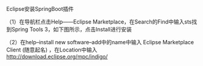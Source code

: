 Eclipse安装SpringBoot插件

（1）在导航栏点击Help——Eclipse Marketplace，在Search的Find中输入sts找到Spring Tools 3，如下图所示，点击Install进行安装


（2）在help–install new software–add中的name中输入 Eclipse Marketplace Client (随意起名) ，在Location中输入 http://download.eclipse.org/mpc/indigo/
